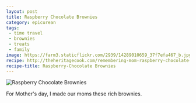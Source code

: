 ```yaml
---
layout: post
title: Raspberry Chocolate Brownies
category: epicurean
tags:
 - time travel
 - brownies
 - treats
 - family
image: https://farm3.staticflickr.com/2939/14289010659_37f7efa467_b.jpg
recipe: http://theheritagecook.com/remembering-mom-raspberry-chocolate-brownies-src/
recipe-title: Raspberry-Chocolate Brownies
---
```

<div class="photos">
<img src="https://farm3.staticflickr.com/2939/14289010659_37f7efa467_b.jpg" alt="Raspberry Chocolate Brownies">
</div>

For Mother's day, I made our moms these rich brownies.